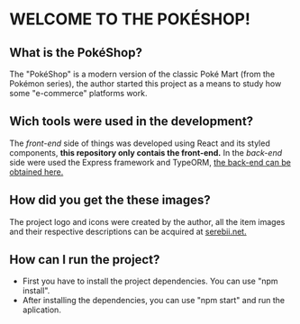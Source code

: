 # WELCOME TO THE POKÉSHOP!
## What is the PokéShop?
The "PokéShop" is a modern version of the classic Poké Mart (from the Pokémon series), the author started this project as a means to study how some "e-commerce" platforms work.

## Wich tools were used in the development?
The _front-end_ side of things was developed using React and its styled components, **this repository only contais the front-end.** In the _back-end_ side were used the Express framework and TypeORM, [the back-end can be obtained here.](https://github.com/p-a-s-a-a/e-commerce-pokeshop-api)

## How did you get the these images?
The project logo and icons were created by the author, all the item images and their respective descriptions can be acquired at [serebii.net.](https://www.serebii.net/omegarubyalphasapphire/items.shtml)

## How can I run the project?
- First you have to install the project dependencies. You can use "npm install".
- After installing the dependencies, you can use "npm start" and run the aplication.
